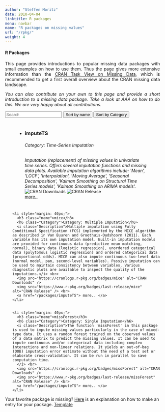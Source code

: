 ```yaml
---
author: "Steffen Moritz"
date: 2010-04-04
linktitle: R packages
menu: navbar
name: "R packages on missing values"
url: "/rpkg/"
weight: 4
---
```



#### R Packages

<p align="justify">This page provides introductions to popular missing data packages with small examples on how to use them. Thus the page gives more extensive information than the  <a href="https://CRAN.R-project.org/view=MissingData" target="_blank">CRAN Task View on Missing Data</a>, which is recommended to get a first overall overview about the CRAN missing data landscape.</p>

<p align="justify"><i>You can also contribute on your own to this page and provide a short introduction to a missing data package. Take a look at AAA on how to do this. We are very happy about all contributions.</i></p>




<div id="users">
  <input class="search" placeholder="Search" />
  <button class="sort" data-sort="name">
    Sort by name
  </button>
  <button class="sort" data-sort="Category">
    Sort by Category
  </button>
 

<p>
  <ul class="list">
    <li style="margin: 40px;">
      <h3 class="name">imputeTS</h3>
      <h6 class="Category">Category: Time-Series Imputation</h6>
      <i class="Description">Imputation (replacement) of missing values in univariate time series. Offers several imputation functions and missing data plots. Available imputation algorithms include: 'Mean', 'LOCF', 'Interpolation', 'Moving Average', 'Seasonal Decomposition', 'Kalman Smoothing on Structural Time Series models', 'Kalman Smoothing on ARIMA models'.</i> <br>
      <img src="https://cranlogs.r-pkg.org/badges/imputeTS" alt="CRAN Downloads" /> 
      <img src="https://www.r-pkg.org/badges/last-release/imputeTS" alt="CRAN Release" /> <br>
      <a href="/packages/imputeTS"> more.. </a>
    </li> 

    <li style="margin: 40px;">
      <h3 class="name">mice</h3>
      <h6 class="Category">Category: Multiple Imputation</h6>
      <i class="Description">Multiple imputation using Fully Conditional Specification (FCS) implemented by the MICE algorithm as described in Van Buuren and Groothuis-Oudshoorn (2011). Each variable has its own imputation model. Built-in imputation models are provided for continuous data (predictive mean matching, normal), binary data (logistic regression), unordered categorical data (polytomous logistic regression) and ordered categorical data (proportional odds). MICE can also impute continuous two-level data (normal model, pan, second-level variables). Passive imputation can be used to maintain consistency between variables. Various diagnostic plots are available to inspect the quality of the imputations.</i> <br>
      <img src="https://cranlogs.r-pkg.org/badges/mice" alt="CRAN Downloads" /> 
      <img src="https://www.r-pkg.org/badges/last-release/mice" alt="CRAN Release" /> <br>
      <a href="/packages/imputeTS"> more.. </a>
    </li> 
    

    <li style="margin: 40px;">
      <h3 class="name">missForest</h3>
      <h6 class="Category">Category: Single Imputation</h6>
      <i class="Description">The function 'missForest' in this package is used to impute missing values particularly in the case of mixed-type data. It uses a random forest trained on the observed values of a data matrix to predict the missing values. It can be used to impute continuous and/or categorical data including complex interactions and non-linear relations. It yields an out-of-bag (OOB) imputation error estimate without the need of a test set or elaborate cross-validation. It can be run in parallel to save computation time.
      </i> <br>
      <img src="https://cranlogs.r-pkg.org/badges/missForest" alt="CRAN Downloads" /> 
      <img src="https://www.r-pkg.org/badges/last-release/missForest" alt="CRAN Release" /> <br>
      <a href="/packages/imputeTS"> more.. </a>
    </li> 


  </ul>
</p>
</div>

Your favorite package is missing? <a href="/packages/rpkg-listitem-template.md" target="_blank">Here</a> is an explanation on how to make an entry for your package. <a href="/packages/rpkg-template.md" target="_blank">Template</a>

<script src="//cdnjs.cloudflare.com/ajax/libs/list.js/1.5.0/list.min.js"></script>
<script> var options = {
  valueNames: [ 'name', 'Category', 'Description' ]
};

var userList = new List('users', options);
</script>

